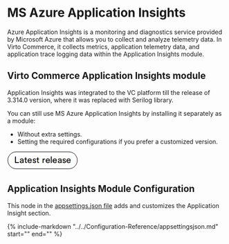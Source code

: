 # MS Azure Application Insights 

Azure Application Insights is a monitoring and diagnostics service provided by Microsoft Azure that allows you to collect and analyze telemetry data. In Virto Commerce, it collects metrics, application telemetry data, and application trace logging data within the Application Insights module.

## Virto Commerce Application Insights module

Application Insights was integrated to the VC platform till the release of 3.314.0 version, where it was replaced with Serilog library. 

You can still use MS Azure Application Insights by installing it separately as a module:

* Without extra settings.
* Setting the required configurations if you prefer a customized version.

[![Install Latest Release](media/latest_release.png)](https://github.com/VirtoCommerce/vc-module-app-insights/releases)

## Application Insights Module Configuration

This node in the [appsettings.json file](../../Configuration-Reference/appsettingsjson.md#application-insights) adds and customizes the Application Insight section.

{%
   include-markdown "../../Configuration-Reference/appsettingsjson.md"
   start="<!--AppInsights-start-->"
   end="<!--AppInsights-end-->"
%}
